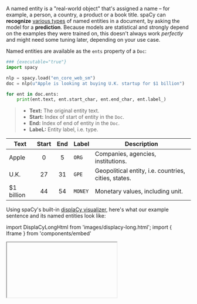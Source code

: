 A named entity is a "real-world object" that's assigned a name – for example, a
person, a country, a product or a book title. spaCy can **recognize**
[various types](/api/annotation#named-entities) of named entities in a document,
by asking the model for a **prediction**. Because models are statistical and
strongly depend on the examples they were trained on, this doesn't always work
_perfectly_ and might need some tuning later, depending on your use case.

Named entities are available as the `ents` property of a `Doc`:

```python
### {executable="true"}
import spacy

nlp = spacy.load("en_core_web_sm")
doc = nlp(u"Apple is looking at buying U.K. startup for $1 billion")

for ent in doc.ents:
    print(ent.text, ent.start_char, ent.end_char, ent.label_)
```

> - **Text:** The original entity text.
> - **Start:** Index of start of entity in the `Doc`.
> - **End:** Index of end of entity in the `Doc`.
> - **LabeL:** Entity label, i.e. type.

| Text        | Start | End | Label   | Description                                          |
| ----------- | :---: | :-: | ------- | ---------------------------------------------------- |
| Apple       |   0   |  5  | `ORG`   | Companies, agencies, institutions.                   |
| U.K.        |  27   | 31  | `GPE`   | Geopolitical entity, i.e. countries, cities, states. |
| \$1 billion |  44   | 54  | `MONEY` | Monetary values, including unit.                     |

Using spaCy's built-in [displaCy visualizer](/usage/visualizers), here's what
our example sentence and its named entities look like:

import DisplaCyLongHtml from 'images/displacy-long.html'; import { Iframe } from
'components/embed'

<Iframe title="displaCy visualization of dependencies and entities" html={DisplaCyLongHtml} height={450} />
